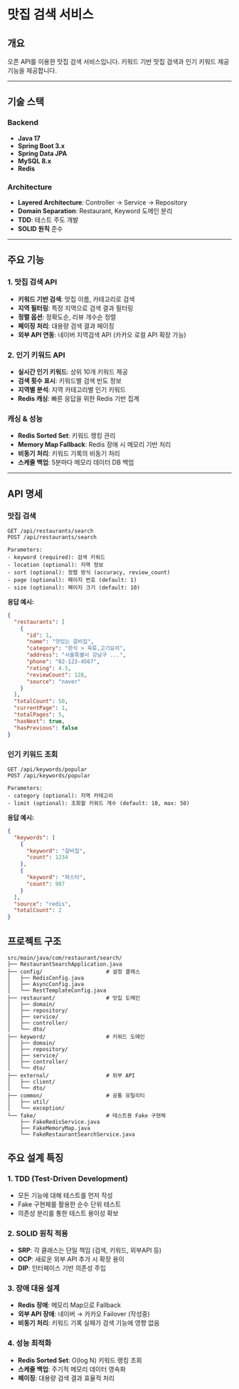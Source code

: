 # 맛집 검색 서비스

## 개요
오픈 API를 이용한 맛집 검색 서비스입니다. 키워드 기반 맛집 검색과 인기 키워드 제공 기능을 제공합니다.

---
## 기술 스택

### Backend
- **Java 17**
- **Spring Boot 3.x**
- **Spring Data JPA**
- **MySQL 8.x**
- **Redis**




### Architecture
- **Layered Architecture**: Controller → Service → Repository
- **Domain Separation**: Restaurant, Keyword 도메인 분리
- **TDD**: 테스트 주도 개발
- **SOLID 원칙** 준수

---

## 주요 기능

### 1. 맛집 검색 API
- **키워드 기반 검색**: 맛집 이름, 카테고리로 검색
- **지역 필터링**: 특정 지역으로 검색 결과 필터링
- **정렬 옵션**: 정확도순, 리뷰 개수순 정렬
- **페이징 처리**: 대용량 검색 결과 페이징
- **외부 API 연동**: 네이버 지역검색 API (카카오 로컬 API 확장 가능)

### 2. 인기 키워드 API
- **실시간 인기 키워드**: 상위 10개 키워드 제공
- **검색 횟수 표시**: 키워드별 검색 빈도 정보
- **지역별 분석**: 지역 카테고리별 인기 키워드
- **Redis 캐싱**: 빠른 응답을 위한 Redis 기반 집계


### 캐싱 & 성능
- **Redis Sorted Set**: 키워드 랭킹 관리
- **Memory Map Fallback**: Redis 장애 시 메모리 기반 처리
- **비동기 처리**: 키워드 기록의 비동기 처리
- **스케줄 백업**: 5분마다 메모리 데이터 DB 백업


---

## API 명세

### 맛집 검색
```
GET /api/restaurants/search
POST /api/restaurants/search

Parameters:
- keyword (required): 검색 키워드
- location (optional): 지역 정보
- sort (optional): 정렬 방식 (accuracy, review_count)
- page (optional): 페이지 번호 (default: 1)
- size (optional): 페이지 크기 (default: 10)
```

**응답 예시:**
```json
{
  "restaurants": [
    {
      "id": 1,
      "name": "맛있는 갈비집",
      "category": "한식 > 육류,고기요리",
      "address": "서울특별시 강남구 ...",
      "phone": "02-123-4567",
      "rating": 4.5,
      "reviewCount": 128,
      "source": "naver"
    }
  ],
  "totalCount": 50,
  "currentPage": 1,
  "totalPages": 5,
  "hasNext": true,
  "hasPrevious": false
}
```

### 인기 키워드 조회
```
GET /api/keywords/popular
POST /api/keywords/popular

Parameters:
- category (optional): 지역 카테고리
- limit (optional): 조회할 키워드 개수 (default: 10, max: 50)
```

**응답 예시:**
```json
{
  "keywords": [
    {
      "keyword": "갈비집",
      "count": 1234
    },
    {
      "keyword": "파스타",
      "count": 987
    }
  ],
  "source": "redis",
  "totalCount": 2
}
```

## 프로젝트 구조

```
src/main/java/com/restaurant/search/
├── RestaurantSearchApplication.java
├── config/                    # 설정 클래스
│   ├── RedisConfig.java
│   ├── AsyncConfig.java
│   └── RestTemplateConfig.java
├── restaurant/                # 맛집 도메인
│   ├── domain/
│   ├── repository/
│   ├── service/
│   ├── controller/
│   └── dto/
├── keyword/                   # 키워드 도메인
│   ├── domain/
│   ├── repository/
│   ├── service/
│   ├── controller/
│   └── dto/
├── external/                  # 외부 API
│   ├── client/
│   └── dto/
├── common/                    # 공통 유틸리티
│   ├── util/
│   └── exception/
└── fake/                      # 테스트용 Fake 구현체
    ├── FakeRedisService.java
    ├── FakeMemoryMap.java
    └── FakeRestaurantSearchService.java
```


## 주요 설계 특징

### 1. TDD (Test-Driven Development)
- 모든 기능에 대해 테스트를 먼저 작성
- Fake 구현체를 활용한 순수 단위 테스트
- 의존성 분리를 통한 테스트 용이성 확보

### 2. SOLID 원칙 적용
- **SRP**: 각 클래스는 단일 책임 (검색, 키워드, 외부API 등)
- **OCP**: 새로운 외부 API 추가 시 확장 용이
- **DIP**: 인터페이스 기반 의존성 주입

### 3. 장애 대응 설계
- **Redis 장애**: 메모리 Map으로 Fallback
- **외부 API 장애**: 네이버 → 카카오 Failover (작성중)
- **비동기 처리**: 키워드 기록 실패가 검색 기능에 영향 없음

### 4. 성능 최적화
- **Redis Sorted Set**: O(log N) 키워드 랭킹 조회
- **스케줄 백업**: 주기적 메모리 데이터 영속화
- **페이징**: 대용량 검색 결과 효율적 처리
